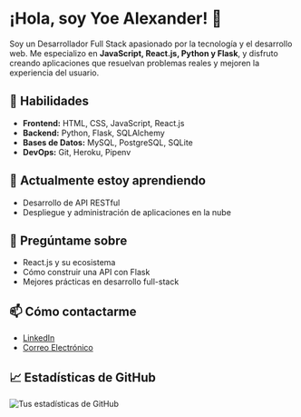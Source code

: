 # ¡Hola, soy Yoe Alexander! 👋

Soy un Desarrollador Full Stack apasionado por la tecnología y el desarrollo web. Me especializo en **JavaScript, React.js, Python y Flask**, y disfruto creando aplicaciones que resuelvan problemas reales y mejoren la experiencia del usuario.

## 🚀 Habilidades

- **Frontend:** HTML, CSS, JavaScript, React.js
- **Backend:** Python, Flask, SQLAlchemy
- **Bases de Datos:** MySQL, PostgreSQL, SQLite
- **DevOps:** Git, Heroku, Pipenv

## 🌱 Actualmente estoy aprendiendo

- Desarrollo de API RESTful
- Despliegue y administración de aplicaciones en la nube

## 💬 Pregúntame sobre

- React.js y su ecosistema
- Cómo construir una API con Flask
- Mejores prácticas en desarrollo full-stack

## 📫 Cómo contactarme

- [LinkedIn](https://www.linkedin.com/in/yoe-gonzalez-1b85a0144)
- [Correo Electrónico](mailto:yahg2005@icloud.com)

## 📈 Estadísticas de GitHub

![Tus estadísticas de GitHub](https://github-readme-stats.vercel.app/api?username=Yahg2005&show_icons=true&theme=radical)
